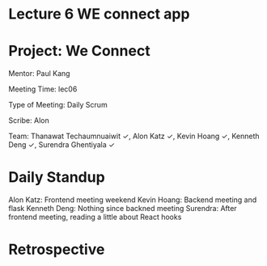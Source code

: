 # Lecture 6 WE connect app

# Project: We Connect
Mentor: Paul Kang

Meeting Time: lec06

Type of Meeting: Daily Scrum

Scribe: Alon

Team: Thanawat Techaumnuaiwit ✓, Alon Katz ✓, Kevin Hoang ✓, Kenneth Deng ✓, Surendra Ghentiyala ✓

# Daily Standup
Alon Katz: Frontend meeting weekend
Kevin Hoang: Backend meeting and flask 
Kenneth Deng: Nothing since backned meeting
Surendra: After frontend meeting, reading a little about React hooks
# Retrospective
